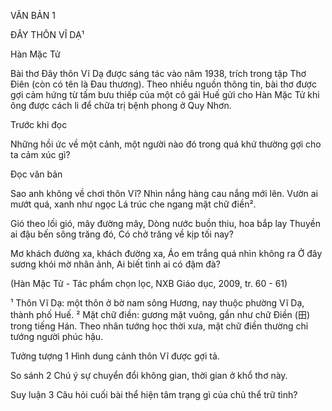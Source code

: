 VĂN BẢN 1

ĐÂY THÔN VĨ DẠ¹

Hàn Mặc Tử

Bài thơ Đây thôn Vĩ Dạ được sáng tác vào năm 1938, trích trong tập Thơ Điên (còn có tên là Đau thương). Theo nhiều nguồn thông tin, bài thơ được gợi cảm hứng từ tấm bưu thiếp của một cô gái Huế gửi cho Hàn Mặc Tử khi ông được cách li để chữa trị bệnh phong ở Quy Nhơn.

Trước khi đọc

Những hồi ức về một cảnh, một người nào đó trong quá khứ thường gợi cho ta cảm xúc gì?

Đọc văn bản

Sao anh không về chơi thôn Vĩ?
Nhìn nắng hàng cau nắng mới lên.
Vườn ai mướt quá, xanh như ngọc
Lá trúc che ngang mặt chữ điền².

Gió theo lối gió, mây đường mây,
Dòng nước buồn thiu, hoa bắp lay
Thuyền ai đậu bến sông trăng đó,
Có chở trăng về kịp tối nay?

Mơ khách đường xa, khách đường xa,
Áo em trắng quá nhìn không ra
Ở đây sương khói mờ nhân ảnh,
Ai biết tình ai có đậm đà?

(Hàn Mặc Tử - Tác phẩm chọn lọc, NXB Giáo dục, 2009, tr. 60 - 61)

¹ Thôn Vĩ Dạ: một thôn ở bờ nam sông Hương, nay thuộc phường Vĩ Dạ, thành phố Huế.
² Mặt chữ điền: gương mặt vuông, gần như chữ Điền (田) trong tiếng Hán. Theo nhân tướng học thời xưa, mặt chữ điền thường chỉ tướng người phúc hậu.

Tưởng tượng
1 Hình dung cảnh thôn Vĩ được gợi tả.

So sánh
2 Chú ý sự chuyển đổi không gian, thời gian ở khổ thơ này.

Suy luận
3 Câu hỏi cuối bài thể hiện tâm trạng gì của chủ thể trữ tình?